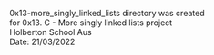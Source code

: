 0x13-more_singly_linked_lists directory was created  
for 0x13. C - More singly linked lists project  
Holberton School Aus  
Date: 21/03/2022  
  

